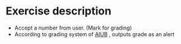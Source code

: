 # Exercise description

- Accept a number from user. (Mark for grading)
- According to grading system of [AIUB](https://www.aiub.edu/academic-regulations/grading-system) , outputs grade as an alert





